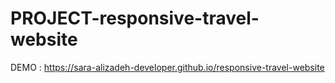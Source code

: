 # PROJECT-responsive-travel-website

DEMO : https://sara-alizadeh-developer.github.io/responsive-travel-website
